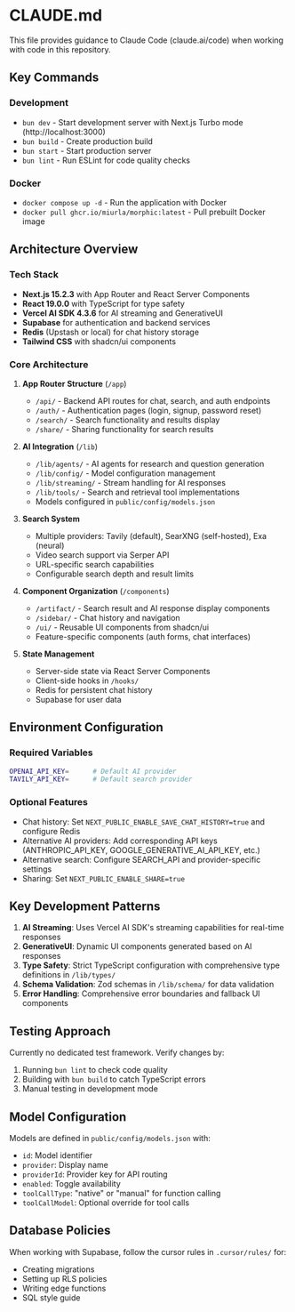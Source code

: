 # CLAUDE.md

This file provides guidance to Claude Code (claude.ai/code) when working with code in this repository.

## Key Commands

### Development
- `bun dev` - Start development server with Next.js Turbo mode (http://localhost:3000)
- `bun build` - Create production build
- `bun start` - Start production server
- `bun lint` - Run ESLint for code quality checks

### Docker
- `docker compose up -d` - Run the application with Docker
- `docker pull ghcr.io/miurla/morphic:latest` - Pull prebuilt Docker image

## Architecture Overview

### Tech Stack
- **Next.js 15.2.3** with App Router and React Server Components
- **React 19.0.0** with TypeScript for type safety
- **Vercel AI SDK 4.3.6** for AI streaming and GenerativeUI
- **Supabase** for authentication and backend services
- **Redis** (Upstash or local) for chat history storage
- **Tailwind CSS** with shadcn/ui components

### Core Architecture

1. **App Router Structure** (`/app`)
   - `/api/` - Backend API routes for chat, search, and auth endpoints
   - `/auth/` - Authentication pages (login, signup, password reset)
   - `/search/` - Search functionality and results display
   - `/share/` - Sharing functionality for search results

2. **AI Integration** (`/lib`)
   - `/lib/agents/` - AI agents for research and question generation
   - `/lib/config/` - Model configuration management
   - `/lib/streaming/` - Stream handling for AI responses
   - `/lib/tools/` - Search and retrieval tool implementations
   - Models configured in `public/config/models.json`

3. **Search System**
   - Multiple providers: Tavily (default), SearXNG (self-hosted), Exa (neural)
   - Video search support via Serper API
   - URL-specific search capabilities
   - Configurable search depth and result limits

4. **Component Organization** (`/components`)
   - `/artifact/` - Search result and AI response display components
   - `/sidebar/` - Chat history and navigation
   - `/ui/` - Reusable UI components from shadcn/ui
   - Feature-specific components (auth forms, chat interfaces)

5. **State Management**
   - Server-side state via React Server Components
   - Client-side hooks in `/hooks/`
   - Redis for persistent chat history
   - Supabase for user data

## Environment Configuration

### Required Variables
```bash
OPENAI_API_KEY=      # Default AI provider
TAVILY_API_KEY=      # Default search provider
```

### Optional Features
- Chat history: Set `NEXT_PUBLIC_ENABLE_SAVE_CHAT_HISTORY=true` and configure Redis
- Alternative AI providers: Add corresponding API keys (ANTHROPIC_API_KEY, GOOGLE_GENERATIVE_AI_API_KEY, etc.)
- Alternative search: Configure SEARCH_API and provider-specific settings
- Sharing: Set `NEXT_PUBLIC_ENABLE_SHARE=true`

## Key Development Patterns

1. **AI Streaming**: Uses Vercel AI SDK's streaming capabilities for real-time responses
2. **GenerativeUI**: Dynamic UI components generated based on AI responses
3. **Type Safety**: Strict TypeScript configuration with comprehensive type definitions in `/lib/types/`
4. **Schema Validation**: Zod schemas in `/lib/schema/` for data validation
5. **Error Handling**: Comprehensive error boundaries and fallback UI components

## Testing Approach
Currently no dedicated test framework. Verify changes by:
1. Running `bun lint` to check code quality
2. Building with `bun build` to catch TypeScript errors
3. Manual testing in development mode

## Model Configuration
Models are defined in `public/config/models.json` with:
- `id`: Model identifier
- `provider`: Display name
- `providerId`: Provider key for API routing
- `enabled`: Toggle availability
- `toolCallType`: "native" or "manual" for function calling
- `toolCallModel`: Optional override for tool calls

## Database Policies
When working with Supabase, follow the cursor rules in `.cursor/rules/` for:
- Creating migrations
- Setting up RLS policies
- Writing edge functions
- SQL style guide